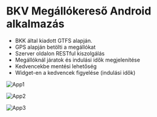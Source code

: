 BKV Megállókereső Android alkalmazás
=========

* BKK által kiadott GTFS alapján.
* GPS alapján betölti a megállókat
* Szerver oldalon RESTful kiszolgálás
* Megállóknál járatok és indulási idők megjelenítése
* Kedvencekbe mentési lehetőség
* Widget-en a kedvencek figyelése (indulási idők)
 

![App1](http://hajnaldavid.web.elte.hu/public/assets/bkkk1.jpg "App1")

![App2](http://hajnaldavid.web.elte.hu/public/assets/bkkk2.jpg "App2")

![App3](http://hajnaldavid.web.elte.hu/public/assets/bkkk3.jpg "App3")